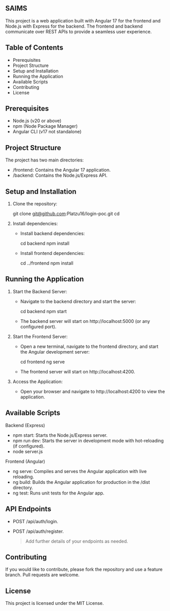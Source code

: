 SAIMS
------------

This project is a web application built with Angular 17 for the frontend and Node.js with Express for the backend. The frontend and backend communicate over REST APIs to provide a seamless user experience.

Table of Contents
-----------------
- Prerequisites
- Project Structure
- Setup and Installation
- Running the Application
- Available Scripts
- Contributing
- License

Prerequisites
-------------
- Node.js (v20 or above)
- npm (Node Package Manager)
- Angular CLI (v17 not standalone)

Project Structure
-----------------
The project has two main directories:
- /frontend: Contains the Angular 17 application.
- /backend: Contains the Node.js/Express API.

Setup and Installation
----------------------

1. Clone the repository:

   git clone git@github.com:Platzu16/login-poc.git
   cd <project-name>

2. Install dependencies:

   - Install backend dependencies:

     cd backend
     npm install

   - Install frontend dependencies:

     cd ../frontend
     npm install

Running the Application
-----------------------

1. Start the Backend Server:

   - Navigate to the backend directory and start the server:

     cd backend
     npm start

   - The backend server will start on http://localhost:5000 (or any configured port).

2. Start the Frontend Server:

   - Open a new terminal, navigate to the frontend directory, and start the Angular development server:

     cd frontend
     ng serve

   - The frontend server will start on http://localhost:4200.

3. Access the Application:

   - Open your browser and navigate to http://localhost:4200 to view the application.

Available Scripts
-----------------

Backend (Express)
- npm start: Starts the Node.js/Express server.
- npm run dev: Starts the server in development mode with hot-reloading (if configured).
- node server.js

Frontend (Angular)
- ng serve: Compiles and serves the Angular application with live reloading.
- ng build: Builds the Angular application for production in the /dist directory.
- ng test: Runs unit tests for the Angular app.

API Endpoints
-------------
- POST /api/auth/login.
- POST /api/auth/register.

  > Add further details of your endpoints as needed.

Contributing
------------
If you would like to contribute, please fork the repository and use a feature branch. Pull requests are welcome.

License
-------
This project is licensed under the MIT License.

